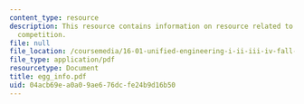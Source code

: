 ```yaml
---
content_type: resource
description: This resource contains information on resource related to the aerial
  competition.
file: null
file_location: /coursemedia/16-01-unified-engineering-i-ii-iii-iv-fall-2005-spring-2006/04acb69ea0a09ae676dcfe24b9d16b50_egg_info.pdf
file_type: application/pdf
resourcetype: Document
title: egg_info.pdf
uid: 04acb69e-a0a0-9ae6-76dc-fe24b9d16b50
---
```

